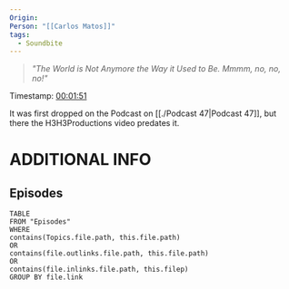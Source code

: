 ```yaml
---
Origin: 
Person: "[[Carlos Matos]]"
tags:
  - Soundbite
---
```

> *"The World is Not Anymore the Way it Used to Be. Mmmm, no, no, no!"*

Timestamp: [00:01:51](https://www.youtube.com/watch?v=EhL2OWXZ26s&t=110s)

It was first dropped on the Podcast on [[./Podcast 47|Podcast 47]], but there the H3H3Productions video predates it.
# ADDITIONAL INFO

## Episodes
``` dataview
TABLE
FROM "Episodes"
WHERE 
contains(Topics.file.path, this.file.path) 
OR 
contains(file.outlinks.file.path, this.file.path)
OR
contains(file.inlinks.file.path, this.filep)
GROUP BY file.link
```
